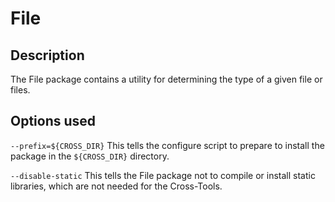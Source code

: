 # File

## Description

The File package contains a utility for determining the type of a given file or files.

## Options used

`--prefix=${CROSS_DIR}`
This tells the configure script to prepare to install the package in the `${CROSS_DIR}` directory.

`--disable-static`
This tells the File package not to compile or install static libraries, which are not needed for the Cross-Tools.